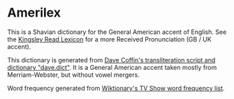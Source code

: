 # Amerilex

This is a Shavian dictionary for the General American accent of English. See the [Kingsley Read Lexicon](https://www.shavian.info/dictionary/) for a more Received Pronunciation (GB / UK accent). 

This dictionary is generated from [Dave Coffin's transliteration script and dictionary "dave.dict"](https://dechifro.org/shavian/). It is a General American accent taken mostly from Merriam-Webster, but without vowel mergers.

Word frequency generated from [Wiktionary's TV Show word frequency list](https://github.com/unixpickle/wordfreqs/blob/master/prefetched/tv.csv).
